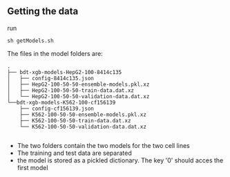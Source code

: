 ## Getting the data

run

```{sh}
sh getModels.sh
```

The files in the model folders are:
```
.
├── bdt-xgb-models-HepG2-100-8414c135
│   ├── config-8414c135.json
│   ├── HepG2-100-50-50-ensemble-models.pkl.xz
│   ├── HepG2-100-50-50-train-data.dat.xz
│   └── HepG2-100-50-50-validation-data.dat.xz
└──bdt-xgb-models-K562-100-cf156139
    ├── config-cf156139.json
    ├── K562-100-50-50-ensemble-models.pkl.xz
    ├── K562-100-50-50-train-data.dat.xz
    └── K562-100-50-50-validation-data.dat.xz


```

- The two folders contain the two models for the two cell lines
- The training and test data are separated
- the model is stored as a pickled dictionary. The key '0' should acces the first model